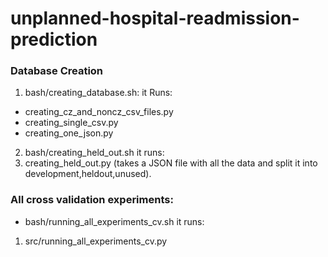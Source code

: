 # unplanned-hospital-readmission-prediction

### Database Creation
1. bash/creating_database.sh: 
it Runs:
- creating_cz_and_noncz_csv_files.py
- creating_single_csv.py 
- creating_one_json.py

2. bash/creating_held_out.sh
it runs:
1. creating_held_out.py (takes a JSON file with all the data and split it into development,heldout,unused).


### All cross validation experiments:
- bash/running_all_experiments_cv.sh
it runs:
1. src/running_all_experiments_cv.py